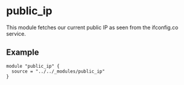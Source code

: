 # public_ip

This module fetches our current public IP as seen from the ifconfig.co service.

## Example

```hcl
module "public_ip" {
  source = "../../_modules/public_ip"
}
```
